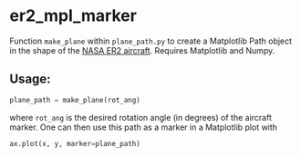 # er2_mpl_marker

Function `make_plane` within `plane_path.py` to create a Matplotlib Path object in the shape of the [NASA ER2 aircraft](https://www.nasa.gov/centers/armstrong/aircraft/ER-2/index.html). Requires Matplotlib and Numpy.

## Usage:

```python
plane_path = make_plane(rot_ang)
```

where `rot_ang` is the desired rotation angle (in degrees) of the aircraft marker. One can then use this path as a marker in a Matplotlib plot with

```python
ax.plot(x, y, marker=plane_path)
```
